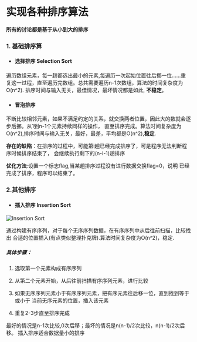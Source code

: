 # 实现各种排序算法
**所有的讨论都是基于从小到大的排序**
### 1. 基础排序算
- #### 选择排序 Selection Sort

遍历数组元素，每一趟都选出最小的元素,每遍历一次起始位置往后挪一位……重复这一过程，直至遍历完数组。总共需要遍历n-1次数组，算法的时间复杂度为O(n^2).
排序时间与输入无关，最佳情况，最坏情况都是如此, **不稳定**。
- #### 冒泡排序

不断比较相邻元素，如果不满足约定的关系，就交换两者位置，因此大的数就会逐步后挪。从1到n-1个元素持续同样的操作，
直至排序完成。算法时间复杂度为O(n^2),排序时间与输入无关，最好，最差，平均都是O(n^2),**稳定**.

**存在的缺陷**：在排序的过程中，可能第i趟已经完成排序了，可是程序无法判断程序时候排序结束了，
会继续执行剩下的(n-i-1)趟排序

**优化方法**:设置一个标志flag,当某趟排序过程没有进行数据交换flag=0，说明
已经完成了排序，程序可以结束了。

### 2.其他排序
- #### 插入排序 Insertion Sort

![Insertion Sort](https://github.com/JHWen/SortingAlogrithm/blob/master/images/Insertion-sort-example-300px.gif)

通过构建有序序列，对于每个无序序列数据，在有序序列中从后往前扫描，比较找出
合适的位置插入(有点类似整理扑克牌).算法时间复杂度为O(n^2)，稳定.

##### 具体步骤：
1. 选取第一个元素构成有序序列
2. 从第二个元素开始，从后往前扫描有序序列元素，进行比较
3. 如果无序序列元素小于有序序列元素，把有序元素往后移一位，直到找到等于或小于
当前无序元素的位置，插入该元素

4. 重复2-3步直至排序完成

最好的情况是n-1次比较,0次后移；最坏的情况是n(n-1)/2次比较，n(n-1)/2次后移。
插入排序适合数据量小的排序

